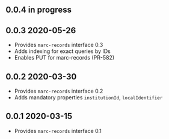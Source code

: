 ## 0.0.4 in progress


## 0.0.3 2020-05-26

* Provides `marc-records` interface 0.3
* Adds indexing for exact queries by IDs
* Enables PUT for marc-records (PR-582)

## 0.0.2 2020-03-30

* Provides `marc-records` interface 0.2
* Adds mandatory properties `institutionId`, `localIdentifier`

## 0.0.1 2020-03-15

* Provides `marc-records` interface 0.1
